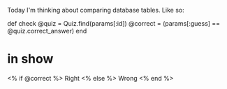Today I'm thinking about comparing database tables. Like so:

def check
  @quiz = Quiz.find(params[:id])
  @correct = (params[:guess] == @quiz.correct_answer)
end 
# in show
<% if @correct %>
  Right
<% else %>
  Wrong
<% end %>
